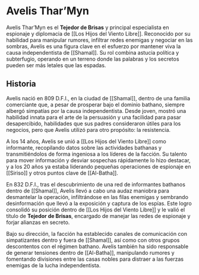 # Avelis Thar’Myn

Avelis Thar’Myn es el **Tejedor de Brisas** y principal especialista en espionaje y diplomacia de [[Los Hijos del Viento Libre]]. Reconocido por su habilidad para manipular rumores, infiltrar redes enemigas y negociar en las sombras, Avelis es una figura clave en el esfuerzo por mantener viva la causa independentista de [[Shamal]]. Su rol combina astucia política y subterfugio, operando en un terreno donde las palabras y los secretos pueden ser más letales que las espadas.

## Historia

Avelis nació en 809 D.F.I., en la ciudad de [[Shamal]], dentro de una familia comerciante que, a pesar de prosperar bajo el dominio bathano, siempre albergó simpatías por la causa independentista. Desde joven, mostró una habilidad innata para el arte de la persuasión y una facilidad para pasar desapercibido, habilidades que sus padres consideraron útiles para los negocios, pero que Avelis utilizó para otro propósito: la resistencia.

A los 14 años, Avelis se unió a [[Los Hijos del Viento Libre]] como informante, recopilando datos sobre las actividades bathanas y transmitiéndolos de forma ingeniosa a los líderes de la facción. Su talento para mover información y desviar sospechas rápidamente lo hizo destacar, y a los 20 años ya estaba liderando pequeñas operaciones de espionaje en [[Siriso]] y otros puntos clave de [[Al-Batha]].

En 832 D.F.I., tras el descubrimiento de una red de informantes bathanos dentro de [[Shamal]], Avelis llevó a cabo una audaz maniobra para desmantelar la operación, infiltrándose en las filas enemigas y sembrando desinformación que llevó a la exposición y captura de los espías. Este logro consolidó su posición dentro de [[Los Hijos del Viento Libre]] y le valió el título de **Tejedor de Brisas**, encargado de manejar las redes de espionaje y forjar alianzas en secreto.

Bajo su dirección, la facción ha establecido canales de comunicación con simpatizantes dentro y fuera de [[Shamal]], así como con otros grupos descontentos con el régimen bathano. Avelis también ha sido responsable de generar tensiones dentro de [[Al-Batha]], manipulando rumores y fomentando divisiones entre las casas nobles para distraer a las fuerzas enemigas de la lucha independentista.